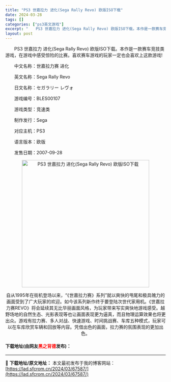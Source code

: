 ```yaml
---
title: "PS3 世嘉拉力 进化(Sega Rally Revo) 欧版ISO下载"
date: 2024-03-28
tags: []
categories: ["ps3英文游戏"]
excerpt: "　　PS3 世嘉拉力 进化(Sega Rally Revo) 欧版ISO下载。本作是一款赛车竞技类游戏，在游戏中感受惊险的比赛。喜欢赛车游戏的玩家一定也会喜欢上这款游戏! 　　中文名称：世嘉拉力赛 进化 　　英文名称：Sega Rally Revo 　　日文名称：セガラリー レヴォ 　　游戏编号：B&hellip;"
layout: post
---
```


 <p>　　PS3 世嘉拉力 进化(Sega Rally Revo) 欧版ISO下载。本作是一款赛车竞技类游戏，在游戏中感受惊险的比赛。喜欢赛车游戏的玩家一定也会喜欢上这款游戏!</p> <p>　　中文名称：世嘉拉力赛 进化</p> <p>　　英文名称：Sega Rally Revo</p> <p>　　日文名称：セガラリー レヴォ</p> <p>　　游戏编号：BLES00107</p> <p>　　游戏类型：竞速类</p> <p>　　制作发行：Sega</p> <p>　　对应主机：PS3</p> <p>　　语言版本：欧版</p> <p>　　发售日期：2007-09-28</p> <p align="center"><img align="" border="0" src="https://lad.sfcrom.cn/wp-content/uploads/2024/03/20240328_66051d7822a0e.jpg" width="400" alt="PS3 世嘉拉力 进化(Sega Rally Revo) 欧版ISO下载" /></p> <p align="center">自从1995年在街机登场以来，&ldquo;《世嘉拉力赛》系列&rdquo;就以爽快的甩尾和极具魄力的画面受到了广大玩家的欢迎。如今该系列新作终于要登陆次世代家用机。《世嘉拉力赛REVO》将会延续其无比华丽画面风格，为玩家带来写实爽快地游戏感受。越野场地的自然生态、光影表现等也让画面表现更为逼真，而且物理运算效果也将更出众。游戏有拉力赛、多人对战、快速游戏、时间挑战赛、车库五种模式，玩家可以在车库欣赏车辆和回放等内容。凭借出色的画面，拉力赛的氛围表现的更加出色。</p> <p><h4>下载地址(由网友<font color="red">黑之背德</font>发布)：</h4></p> 

---
📖 **下载地址/原文地址：** 本文最初发布于我的博客网站：[https://lad.sfcrom.cn/2024/03/67587/](https://lad.sfcrom.cn/2024/03/67587/)

